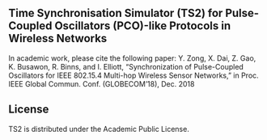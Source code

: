 ## Time Synchronisation Simulator (TS2) for Pulse-Coupled Oscillators (PCO)-like Protocols in Wireless Networks
In academic work, please cite the following paper: Y. Zong, X. Dai, Z. Gao, K. Busawon, R. Binns, and I. Elliott, “Synchronization of Pulse-Coupled Oscillators for IEEE 802.15.4 Multi-hop Wireless Sensor Networks,” in Proc. IEEE Global Commun. Conf. (GLOBECOM’18), Dec. 2018

## License
TS2 is distributed under the Academic Public License.